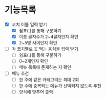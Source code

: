 # 기능목록
- [x] 코치 이름 입력 받기
  - [x] 쉼표(,)를 통해 구분하기
  - [x] 이름 글자수가 2~4글자인지 확인
  - [x] 2~5명 사이인지 확인
- [ ] 각 코치별로 못 먹는 음식을 입력 받기
  - [ ] 쉼표(,)를 통해 구분하기
  - [ ] 0~2개인지 확인
  - [ ] 메뉴 목록에 존재하는 지 확인
- [ ] 메뉴 추천
  - [ ] 한 주에 같은 카테고리는 최대 2회
  - [ ] 한 주에 중복되는 메뉴가 선택되지 않도록 추천
  - [ ] 양식에 맞추어 출력